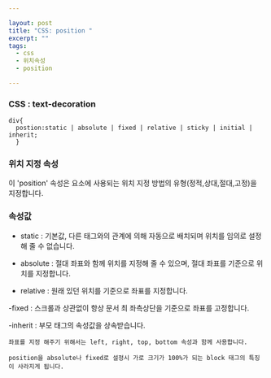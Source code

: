 ```yaml
---

layout: post
title: "CSS: position "
excerpt: ""
tags: 
  - css
  - 위치속성
  - position

---
```


### CSS : text-decoration

    div{
      postion:static | absolute | fixed | relative | sticky | initial | inherit;
      }

### 위치 지정 속성

이 'position' 속성은 요소에 사용되는 위치 지정 방법의 유형(정적,상대,절대,고정)을 지정합니다.

### 속성값

- static : 기본값, 다른 태그와의 관계에 의해 자동으로 배치되며 위치를 임의로 설정해 줄 수 없습니다.

- absolute : 절대 좌표와 함께 위치를 지정해 줄 수 있으며, 절대 좌표를 기준으로 위치를 지정합니다.

- relative : 원래 있던 위치를 기준으로 좌표를 지정합니다.

-fixed : 스크롤과 상관없이 항상 문서 최 좌측상단을 기준으로 좌표를 고정합니다.

-inherit : 부모 태그의 속성값을 상속받습니다.

```
좌표를 지정 해주기 위해서는 left, right, top, bottom 속성과 함께 사용합니다.

position을 absolute나 fixed로 설정시 가로 크기가 100%가 되는 block 태그의 특징이 사라지게 됩니다.
```


